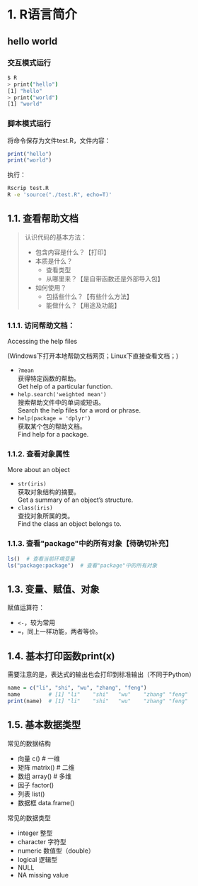 # 1. R语言简介

## hello world

### 交互模式运行
```bash
$ R
> print("hello")
[1] "hello"
> print("world")
[1] "world"
```

### 脚本模式运行

将命令保存为文件test.R，文件内容：
```R
print("hello")
print("world")
```

执行：
```bash
Rscrip test.R
R -e 'source("./test.R", echo=T)'
```

## 1.1. 查看帮助文档
> 认识代码的基本方法：
> - 包含内容是什么？【打印】
> - 本质是什么？
>   - 查看类型
>   - 从哪里来？【是自带函数还是外部导入包】
> - 如何使用？
>   - 包括些什么？【有些什么方法】
>   - 能做什么？【用途及功能】

### 1.1.1. 访问帮助文档：
Accessing the help files

(Windows下打开本地帮助文档网页；Linux下直接查看文档；)  

- `?mean`  
    获得特定函数的帮助。  
    Get help of a particular function.
- `help.search('weighted mean')`  
    搜索帮助文件中的单词或短语。  
    Search the help files for a word or phrase.
- `help(package = 'dplyr')`  
    获取某个包的帮助文档。  
    Find help for a package.  

### 1.1.2. 查看对象属性
More about an object
- `str(iris)`  
    获取对象结构的摘要。  
    Get a summary of an object’s structure.
- `class(iris)`  
    查找对象所属的类。  
    Find the class an object belongs to.


### 1.1.3. 查看"package"中的所有对象【待确切补充】

```R
ls()  # 查看当前环境变量
ls("package:package")  # 查看"package"中的所有对象
```

## 1.3. 变量、赋值、对象

赋值运算符：
- `<-`，较为常用
- `=`，同上一样功能，两者等价。

## 1.4. 基本打印函数print(x)

需要注意的是，表达式的输出也会打印到标准输出（不同于Python）
```R
name = c("li", "shi", "wu", "zhang", "feng")
name         # [1] "li"    "shi"   "wu"    "zhang" "feng"
print(name)  # [1] "li"    "shi"   "wu"    "zhang" "feng"
```


## 1.5. 基本数据类型

常见的数据结构
- 向量 c() # 一维
- 矩阵 matrix() # 二维
- 数组 array() # 多维
- 因子 factor()
- 列表 list()
- 数据框 data.frame()

常见的数据类型
- integer 整型
- character 字符型
- numeric 数值型（double）
- logical 逻辑型
- NULL
- NA missing value


